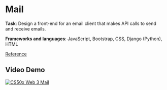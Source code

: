 # Mail

**Task**: Design a front-end for an email client that makes API calls to send and receive emails.

**Frameworks and languages**: JavaScript, Bootstrap, CSS, Django (Python), HTML

[Reference](https://cs50.harvard.edu/web/2020/projects/3/mail/)

## Video Demo
[![CS50x Web 3 Mail](http://img.youtube.com/vi/l3oFbaBt12s/0.jpg)](http://www.youtube.com/watch?v=l3oFbaBt12s "CS50x Web 3 Mail")